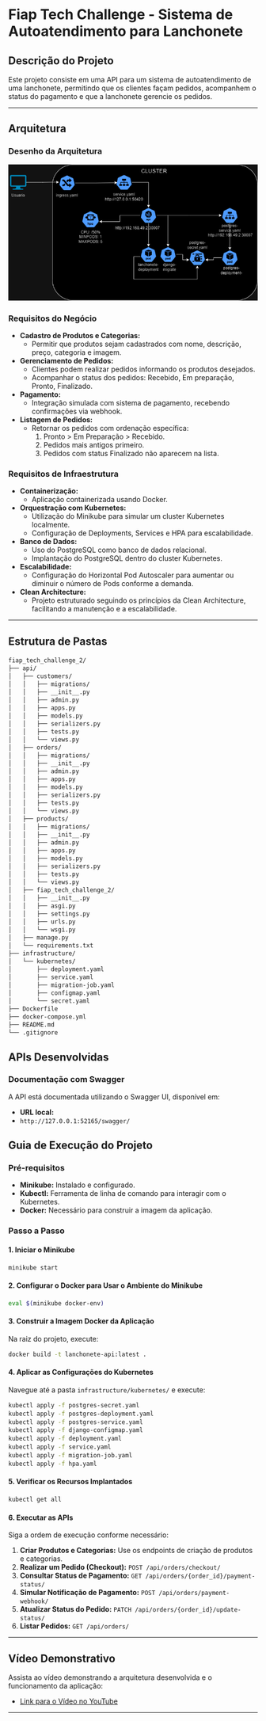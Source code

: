 # Fiap Tech Challenge - Sistema de Autoatendimento para Lanchonete

## **Descrição do Projeto**

Este projeto consiste em uma API para um sistema de autoatendimento de uma lanchonete, permitindo que os clientes façam pedidos, acompanhem o status do pagamento e que a lanchonete gerencie os pedidos.

---

## **Arquitetura**

### **Desenho da Arquitetura**

![Arquitetura do Sistema](kubernets.drawio.png)

### **Requisitos do Negócio**

- **Cadastro de Produtos e Categorias:**
  - Permitir que produtos sejam cadastrados com nome, descrição, preço, categoria e imagem.
- **Gerenciamento de Pedidos:**
  - Clientes podem realizar pedidos informando os produtos desejados.
  - Acompanhar o status dos pedidos: Recebido, Em preparação, Pronto, Finalizado.
- **Pagamento:**
  - Integração simulada com sistema de pagamento, recebendo confirmações via webhook.
- **Listagem de Pedidos:**
  - Retornar os pedidos com ordenação específica:
    1. Pronto > Em Preparação > Recebido.
    2. Pedidos mais antigos primeiro.
    3. Pedidos com status Finalizado não aparecem na lista.

### **Requisitos de Infraestrutura**

- **Containerização:**
  - Aplicação containerizada usando Docker.
- **Orquestração com Kubernetes:**
  - Utilização do Minikube para simular um cluster Kubernetes localmente.
  - Configuração de Deployments, Services e HPA para escalabilidade.
- **Banco de Dados:**
  - Uso do PostgreSQL como banco de dados relacional.
  - Implantação do PostgreSQL dentro do cluster Kubernetes.
- **Escalabilidade:**
  - Configuração do Horizontal Pod Autoscaler para aumentar ou diminuir o número de Pods conforme a demanda.
- **Clean Architecture:**
  - Projeto estruturado seguindo os princípios da Clean Architecture, facilitando a manutenção e a escalabilidade.

---

## **Estrutura de Pastas**
```
fiap_tech_challenge_2/
├── api/
│   ├── customers/
│   │   ├── migrations/
│   │   ├── __init__.py
│   │   ├── admin.py
│   │   ├── apps.py
│   │   ├── models.py
│   │   ├── serializers.py
│   │   ├── tests.py
│   │   └── views.py
│   ├── orders/
│   │   ├── migrations/
│   │   ├── __init__.py
│   │   ├── admin.py
│   │   ├── apps.py
│   │   ├── models.py
│   │   ├── serializers.py
│   │   ├── tests.py
│   │   └── views.py
│   ├── products/
│   │   ├── migrations/
│   │   ├── __init__.py
│   │   ├── admin.py
│   │   ├── apps.py
│   │   ├── models.py
│   │   ├── serializers.py
│   │   ├── tests.py
│   │   └── views.py
│   ├── fiap_tech_challenge_2/
│   │   ├── __init__.py
│   │   ├── asgi.py
│   │   ├── settings.py
│   │   ├── urls.py
│   │   └── wsgi.py
│   ├── manage.py
│   └── requirements.txt
├── infrastructure/
│   └── kubernetes/
│       ├── deployment.yaml
│       ├── service.yaml
│       ├── migration-job.yaml
│       ├── configmap.yaml
│       └── secret.yaml
├── Dockerfile
├── docker-compose.yml
├── README.md
└── .gitignore
```

## **APIs Desenvolvidas**

### **Documentação com Swagger**

A API está documentada utilizando o Swagger UI, disponível em:

- **URL local:** 
- `http://127.0.0.1:52165/swagger/`
## **Guia de Execução do Projeto**

### **Pré-requisitos**

- **Minikube:** Instalado e configurado.
- **Kubectl:** Ferramenta de linha de comando para interagir com o Kubernetes.
- **Docker:** Necessário para construir a imagem da aplicação.

### **Passo a Passo**

#### **1. Iniciar o Minikube**

```bash
minikube start
```
#### **2. Configurar o Docker para Usar o Ambiente do Minikube**

```bash
eval $(minikube docker-env)
```

#### **3. Construir a Imagem Docker da Aplicação**

Na raiz do projeto, execute:

```bash
docker build -t lanchonete-api:latest .
```

#### **4. Aplicar as Configurações do Kubernetes**

Navegue até a pasta `infrastructure/kubernetes/` e execute:

```bash
kubectl apply -f postgres-secret.yaml
kubectl apply -f postgres-deployment.yaml
kubectl apply -f postgres-service.yaml
kubectl apply -f django-configmap.yaml
kubectl apply -f deployment.yaml
kubectl apply -f service.yaml
kubectl apply -f migration-job.yaml
kubectl apply -f hpa.yaml
```

#### **5. Verificar os Recursos Implantados**

```bash
kubectl get all
```

#### **6. Executar as APIs**

Siga a ordem de execução conforme necessário:

1. **Criar Produtos e Categorias:** Use os endpoints de criação de produtos e categorias.
2. **Realizar um Pedido (Checkout):** `POST /api/orders/checkout/`
3. **Consultar Status de Pagamento:** `GET /api/orders/{order_id}/payment-status/`
4. **Simular Notificação de Pagamento:** `POST /api/orders/payment-webhook/`
5. **Atualizar Status do Pedido:** `PATCH /api/orders/{order_id}/update-status/`
6. **Listar Pedidos:** `GET /api/orders/`

---

## **Vídeo Demonstrativo**

Assista ao vídeo demonstrando a arquitetura desenvolvida e o funcionamento da aplicação:

- [Link para o Vídeo no YouTube](https://youtu.be/JHrurbrV_gI)

---
